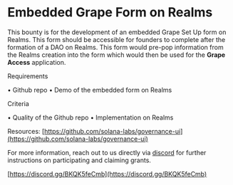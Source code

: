 # Embedded Grape Form on Realms

This bounty is for the development of an embedded Grape Set Up form on Realms. This form should be accessible for founders to complete after the formation of a DAO on Realms. This form would pre-pop information from the Realms creation into the form which would then be used for the **Grape Access** application.

Requirements&#x20;

• Github repo • Demo of the embedded form on Realms

Criteria

&#x20;• Quality of the Github repo • Implementation on Realms

Resources: [https://github.com/solana-labs/governance-ui](https://github.com/solana-labs/governance-ui)

For more information, reach out to us directly via [discord](https://discord.gg/BKQK5feCmb) for further instructions on participating and claiming grants.

[https://discord.gg/BKQK5feCmb](https://discord.gg/BKQK5feCmb)
